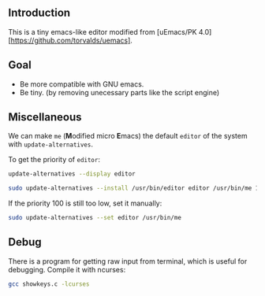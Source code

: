## Introduction

This is a tiny emacs-like editor modified from
[uEmacs/PK 4.0][https://github.com/torvalds/uemacs].


## Goal

- Be more compatible with GNU emacs.
- Be tiny. (by removing unecessary parts like the script engine)


## Miscellaneous

We can make `me` (**M**odified micro **E**macs) the default `editor` of the
system with `update-alternatives`.

To get the priority of `editor`:
```sh
update-alternatives --display editor
```

```sh
sudo update-alternatives --install /usr/bin/editor editor /usr/bin/me 100
```

If the priority 100 is still too low, set it manually:
```sh
sudo update-alternatives --set editor /usr/bin/me
```

## Debug

There is a program for getting raw input from terminal, which is useful for
debugging.  Compile it with ncurses:

```sh
gcc showkeys.c -lcurses
```
